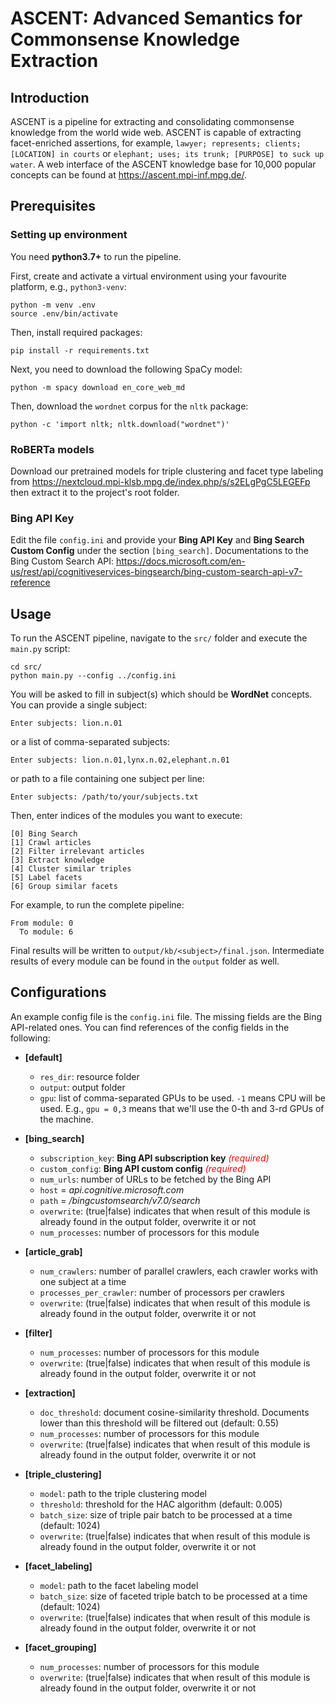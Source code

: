 # ASCENT: Advanced Semantics for Commonsense Knowledge Extraction

## Introduction
ASCENT is a pipeline for extracting and consolidating commonsense
knowledge from the world wide web.
ASCENT is capable of extracting facet-enriched assertions, for
example, `lawyer; represents; clients; [LOCATION] in courts` or
`elephant; uses; its trunk; [PURPOSE] to suck up water`.
A web interface of the ASCENT knowledge base for 10,000 popular
concepts can be found at https://ascent.mpi-inf.mpg.de/.

## Prerequisites
### Setting up environment
You need __python3.7+__ to run the pipeline.

First, create and activate a virtual environment using your
favourite platform, e.g., `python3-venv`:
```shell script
python -m venv .env
source .env/bin/activate
```

Then, install required packages:
```shell script
pip install -r requirements.txt
```

Next, you need to download the following SpaCy model:
```shell script
python -m spacy download en_core_web_md
```

Then, download the `wordnet` corpus for the `nltk` package:
```shell script
python -c 'import nltk; nltk.download("wordnet")'
```

### RoBERTa models
Download our pretrained models for triple clustering and
facet type labeling from https://nextcloud.mpi-klsb.mpg.de/index.php/s/s2ELgPgC5LEGEFp
then extract it to the project's root folder.

### Bing API Key
Edit the file `config.ini` and provide your __Bing API Key__ and
__Bing Search Custom Config__ under the section `[bing_search]`.
Documentations to the Bing Custom Search API:
https://docs.microsoft.com/en-us/rest/api/cognitiveservices-bingsearch/bing-custom-search-api-v7-reference
## Usage
To run the ASCENT pipeline, navigate to the `src/` folder and execute
the `main.py` script:
```shell script
cd src/
python main.py --config ../config.ini
```

You will be asked to fill in subject(s) which should be __WordNet__
concepts. You can provide a single subject:
```
Enter subjects: lion.n.01
```
or a list of comma-separated subjects:
```
Enter subjects: lion.n.01,lynx.n.02,elephant.n.01
```
or path to a file containing one subject per line:
```
Enter subjects: /path/to/your/subjects.txt
```

Then, enter indices of the modules you want to execute:
```
[0] Bing Search
[1] Crawl articles
[2] Filter irrelevant articles
[3] Extract knowledge
[4] Cluster similar triples
[5] Label facets
[6] Group similar facets
```
For example, to run the complete pipeline:
```
From module: 0
  To module: 6
```

Final results will be written to
`output/kb/<subject>/final.json`.
Intermediate results of every module can be found in the `output` folder as well. 

## Configurations
An example config file is the `config.ini` file.
The missing fields are the Bing API-related ones.
You can find references of the config fields in the following:

- __[default]__
  - `res_dir`: resource folder
  - `output`: output folder
  - `gpu`: list of comma-separated GPUs to be used. `-1` means CPU will
    be used. E.g., `gpu = 0,3` means that we'll use the 0-th and 3-rd GPUs
    of the machine.

- __[bing_search]__
  - `subscription_key`: __Bing API subscription key__ <span style="color:red">*(required)*</span>
  - `custom_config`: __Bing API custom config__ <span style="color:red">*(required)*</span>
  - `num_urls`: number of URLs to be fetched by the Bing API
  - `host` = *api.cognitive.microsoft.com*
  - `path` = */bingcustomsearch/v7.0/search*
  - `overwrite`: (true|false) indicates that when result of this module is already
    found in the output folder, overwrite it or not
  - `num_processes`: number of processors for this module

- __[article_grab]__
  - `num_crawlers`: number of parallel crawlers, each crawler works with one subject at a time
  - `processes_per_crawler`: number of processors per crawlers
  - `overwrite`: (true|false) indicates that when result of this module is already
    found in the output folder, overwrite it or not

- __[filter]__
  - `num_processes`: number of processors for this module
  - `overwrite`: (true|false) indicates that when result of this module is already
    found in the output folder, overwrite it or not

- __[extraction]__
  - `doc_threshold`: document cosine-similarity threshold. Documents lower than this threshold
    will be filtered out (default: 0.55)
  - `num_processes`: number of processors for this module
  - `overwrite`: (true|false) indicates that when result of this module is already
    found in the output folder, overwrite it or not

- __[triple_clustering]__
  - `model`: path to the triple clustering model
  - `threshold`: threshold for the HAC algorithm (default: 0.005)
  - `batch_size`: size of triple pair batch to be processed at a time (default: 1024)
  - `overwrite`: (true|false) indicates that when result of this module is already
    found in the output folder, overwrite it or not

- __[facet_labeling]__
  - `model`: path to the facet labeling model
  - `batch_size`: size of faceted triple batch to be processed at a time (default: 1024)
  - `overwrite`: (true|false) indicates that when result of this module is already
    found in the output folder, overwrite it or not

- __[facet_grouping]__
  - `num_processes`: number of processors for this module
  - `overwrite`: (true|false) indicates that when result of this module is already
    found in the output folder, overwrite it or not
